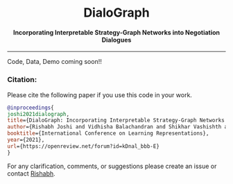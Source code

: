 <h1 align="center">
  DialoGraph
</h1>

<h4 align="center">Incorporating Interpretable Strategy-Graph Networks into Negotiation Dialogues</h4>

---
Code, Data, Demo coming soon!!

### Citation:
Please cite the following paper if you use this code in your work.

```bibtex
@inproceedings{
joshi2021dialograph,
title={DialoGraph: Incorporating Interpretable Strategy-Graph Networks into Negotiation Dialogues},
author={Rishabh Joshi and Vidhisha Balachandran and Shikhar Vashishth and Alan Black and Yulia Tsvetkov},
booktitle={International Conference on Learning Representations},
year={2021},
url={https://openreview.net/forum?id=kDnal_bbb-E}
}
```

For any clarification, comments, or suggestions please create an issue or contact [Rishabh](http://rishabhjoshi.github.io).
